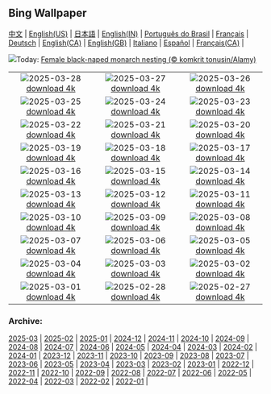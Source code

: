## Bing Wallpaper
[中文](README.md) |                     [English(US)](en-US.md) |                     [日本語](ja-JP.md) |                     [English(IN)](en-IN.md) |                     [Português do Brasil](pt-BR.md) |                     [Français](fr-FR.md) |                     [Deutsch](de-DE.md) |                     [English(CA)](en-CA.md) |                     [English(GB)](en-GB.md) |                     [Italiano](it-IT.md) |                     [Español](es-ES.md) |                     [Français(CA)](fr-CA.md) |                    

![](https://www.bing.com/th?id=OHR.NestingMonarch_EN-US2312410271_UHD.jpg&w=1000)Today: [Female black-naped monarch nesting (© komkrit tonusin/Alamy)](https://www.bing.com/th?id=OHR.NestingMonarch_EN-US2312410271_UHD.jpg)

|      |      |      |
| :----: | :----: | :----: |
|![](https://www.bing.com/th?id=OHR.OdeonAthens_EN-US2159327450_UHD.jpg&pid=hp&w=384&h=216&rs=1&c=4)2025-03-28 [download 4k](https://www.bing.com/th?id=OHR.OdeonAthens_EN-US2159327450_UHD.jpg)|![](https://www.bing.com/th?id=OHR.CrystalManatee_EN-US1724106178_UHD.jpg&pid=hp&w=384&h=216&rs=1&c=4)2025-03-27 [download 4k](https://www.bing.com/th?id=OHR.CrystalManatee_EN-US1724106178_UHD.jpg)|![](https://www.bing.com/th?id=OHR.HobbitHole_EN-US1602468401_UHD.jpg&pid=hp&w=384&h=216&rs=1&c=4)2025-03-26 [download 4k](https://www.bing.com/th?id=OHR.HobbitHole_EN-US1602468401_UHD.jpg)|
|![](https://www.bing.com/th?id=OHR.ElephantGrass_EN-US1398774650_UHD.jpg&pid=hp&w=384&h=216&rs=1&c=4)2025-03-25 [download 4k](https://www.bing.com/th?id=OHR.ElephantGrass_EN-US1398774650_UHD.jpg)|![](https://www.bing.com/th?id=OHR.NebraskaStorm_EN-US1163295363_UHD.jpg&pid=hp&w=384&h=216&rs=1&c=4)2025-03-24 [download 4k](https://www.bing.com/th?id=OHR.NebraskaStorm_EN-US1163295363_UHD.jpg)|![](https://www.bing.com/th?id=OHR.CenoteLilies_EN-US1076301699_UHD.jpg&pid=hp&w=384&h=216&rs=1&c=4)2025-03-23 [download 4k](https://www.bing.com/th?id=OHR.CenoteLilies_EN-US1076301699_UHD.jpg)|
|![](https://www.bing.com/th?id=OHR.DanumValley_EN-US1030783251_UHD.jpg&pid=hp&w=384&h=216&rs=1&c=4)2025-03-22 [download 4k](https://www.bing.com/th?id=OHR.DanumValley_EN-US1030783251_UHD.jpg)|![](https://www.bing.com/th?id=OHR.SpringDaffodils_EN-US9726346116_UHD.jpg&pid=hp&w=384&h=216&rs=1&c=4)2025-03-21 [download 4k](https://www.bing.com/th?id=OHR.SpringDaffodils_EN-US9726346116_UHD.jpg)|![](https://www.bing.com/th?id=OHR.BlackHeron_EN-US9662351796_UHD.jpg&pid=hp&w=384&h=216&rs=1&c=4)2025-03-20 [download 4k](https://www.bing.com/th?id=OHR.BlackHeron_EN-US9662351796_UHD.jpg)|
|![](https://www.bing.com/th?id=OHR.SedonaSpring_EN-US9611080272_UHD.jpg&pid=hp&w=384&h=216&rs=1&c=4)2025-03-19 [download 4k](https://www.bing.com/th?id=OHR.SedonaSpring_EN-US9611080272_UHD.jpg)|![](https://www.bing.com/th?id=OHR.BeckettBridge_EN-US9511078525_UHD.jpg&pid=hp&w=384&h=216&rs=1&c=4)2025-03-18 [download 4k](https://www.bing.com/th?id=OHR.BeckettBridge_EN-US9511078525_UHD.jpg)|![](https://www.bing.com/th?id=OHR.PandaSnow_EN-US9432739016_UHD.jpg&pid=hp&w=384&h=216&rs=1&c=4)2025-03-17 [download 4k](https://www.bing.com/th?id=OHR.PandaSnow_EN-US9432739016_UHD.jpg)|
|![](https://www.bing.com/th?id=OHR.ForumRomanum_EN-US9379132630_UHD.jpg&pid=hp&w=384&h=216&rs=1&c=4)2025-03-16 [download 4k](https://www.bing.com/th?id=OHR.ForumRomanum_EN-US9379132630_UHD.jpg)|![](https://www.bing.com/th?id=OHR.BasqueDolmen_EN-US9089569057_UHD.jpg&pid=hp&w=384&h=216&rs=1&c=4)2025-03-15 [download 4k](https://www.bing.com/th?id=OHR.BasqueDolmen_EN-US9089569057_UHD.jpg)|![](https://www.bing.com/th?id=OHR.HoliColors_EN-US9033637774_UHD.jpg&pid=hp&w=384&h=216&rs=1&c=4)2025-03-14 [download 4k](https://www.bing.com/th?id=OHR.HoliColors_EN-US9033637774_UHD.jpg)|
|![](https://www.bing.com/th?id=OHR.ChateauLoire_EN-US8827570825_UHD.jpg&pid=hp&w=384&h=216&rs=1&c=4)2025-03-13 [download 4k](https://www.bing.com/th?id=OHR.ChateauLoire_EN-US8827570825_UHD.jpg)|![](https://www.bing.com/th?id=OHR.NusaPenida_EN-US8722184767_UHD.jpg&pid=hp&w=384&h=216&rs=1&c=4)2025-03-12 [download 4k](https://www.bing.com/th?id=OHR.NusaPenida_EN-US8722184767_UHD.jpg)|![](https://www.bing.com/th?id=OHR.NappingLion_EN-US8441298325_UHD.jpg&pid=hp&w=384&h=216&rs=1&c=4)2025-03-11 [download 4k](https://www.bing.com/th?id=OHR.NappingLion_EN-US8441298325_UHD.jpg)|
|![](https://www.bing.com/th?id=OHR.ItalyClock_EN-US7397391355_UHD.jpg&pid=hp&w=384&h=216&rs=1&c=4)2025-03-10 [download 4k](https://www.bing.com/th?id=OHR.ItalyClock_EN-US7397391355_UHD.jpg)|![](https://www.bing.com/th?id=OHR.FearlessWomen_EN-US7338738180_UHD.jpg&pid=hp&w=384&h=216&rs=1&c=4)2025-03-09 [download 4k](https://www.bing.com/th?id=OHR.FearlessWomen_EN-US7338738180_UHD.jpg)|![](https://www.bing.com/th?id=OHR.PlumBlossom_EN-US7055526666_UHD.jpg&pid=hp&w=384&h=216&rs=1&c=4)2025-03-08 [download 4k](https://www.bing.com/th?id=OHR.PlumBlossom_EN-US7055526666_UHD.jpg)|
|![](https://www.bing.com/th?id=OHR.NevadaBigHorns_EN-US3434258986_UHD.jpg&pid=hp&w=384&h=216&rs=1&c=4)2025-03-07 [download 4k](https://www.bing.com/th?id=OHR.NevadaBigHorns_EN-US3434258986_UHD.jpg)|![](https://www.bing.com/th?id=OHR.SuratThani_EN-US3326265231_UHD.jpg&pid=hp&w=384&h=216&rs=1&c=4)2025-03-06 [download 4k](https://www.bing.com/th?id=OHR.SuratThani_EN-US3326265231_UHD.jpg)|![](https://www.bing.com/th?id=OHR.MardiGrasJackson_EN-US3277683692_UHD.jpg&pid=hp&w=384&h=216&rs=1&c=4)2025-03-05 [download 4k](https://www.bing.com/th?id=OHR.MardiGrasJackson_EN-US3277683692_UHD.jpg)|
|![](https://www.bing.com/th?id=OHR.HornbillPair_EN-US3168408482_UHD.jpg&pid=hp&w=384&h=216&rs=1&c=4)2025-03-04 [download 4k](https://www.bing.com/th?id=OHR.HornbillPair_EN-US3168408482_UHD.jpg)|![](https://www.bing.com/th?id=OHR.EucalyptusForest_EN-US3015819767_UHD.jpg&pid=hp&w=384&h=216&rs=1&c=4)2025-03-03 [download 4k](https://www.bing.com/th?id=OHR.EucalyptusForest_EN-US3015819767_UHD.jpg)|![](https://www.bing.com/th?id=OHR.SuffragetteCity_EN-US2883743791_UHD.jpg&pid=hp&w=384&h=216&rs=1&c=4)2025-03-02 [download 4k](https://www.bing.com/th?id=OHR.SuffragetteCity_EN-US2883743791_UHD.jpg)|
|![](https://www.bing.com/th?id=OHR.BhutanMonastery_EN-US2804780711_UHD.jpg&pid=hp&w=384&h=216&rs=1&c=4)2025-03-01 [download 4k](https://www.bing.com/th?id=OHR.BhutanMonastery_EN-US2804780711_UHD.jpg)|![](https://www.bing.com/th?id=OHR.PolarCub_EN-US2740470421_UHD.jpg&pid=hp&w=384&h=216&rs=1&c=4)2025-02-28 [download 4k](https://www.bing.com/th?id=OHR.PolarCub_EN-US2740470421_UHD.jpg)|![](https://www.bing.com/th?id=OHR.ArgyllStalker_EN-US2452683665_UHD.jpg&pid=hp&w=384&h=216&rs=1&c=4)2025-02-27 [download 4k](https://www.bing.com/th?id=OHR.ArgyllStalker_EN-US2452683665_UHD.jpg)|


### Archive:
[2025-03](archive/en-US/202503/README.md) | [2025-02](archive/en-US/202502/README.md) | [2025-01](archive/en-US/202501/README.md) | [2024-12](archive/en-US/202412/README.md) | [2024-11](archive/en-US/202411/README.md) | [2024-10](archive/en-US/202410/README.md) | [2024-09](archive/en-US/202409/README.md) | [2024-08](archive/en-US/202408/README.md) | [2024-07](archive/en-US/202407/README.md) | [2024-06](archive/en-US/202406/README.md) | [2024-05](archive/en-US/202405/README.md) | [2024-04](archive/en-US/202404/README.md) | [2024-03](archive/en-US/202403/README.md) | [2024-02](archive/en-US/202402/README.md) | [2024-01](archive/en-US/202401/README.md) | [2023-12](archive/en-US/202312/README.md) | [2023-11](archive/en-US/202311/README.md) | [2023-10](archive/en-US/202310/README.md) | [2023-09](archive/en-US/202309/README.md) | [2023-08](archive/en-US/202308/README.md) | [2023-07](archive/en-US/202307/README.md) | [2023-06](archive/en-US/202306/README.md) | [2023-05](archive/en-US/202305/README.md) | [2023-04](archive/en-US/202304/README.md) | [2023-03](archive/en-US/202303/README.md) | [2023-02](archive/en-US/202302/README.md) | [2023-01](archive/en-US/202301/README.md) | [2022-12](archive/en-US/202212/README.md) | [2022-11](archive/en-US/202211/README.md) | [2022-10](archive/en-US/202210/README.md) | [2022-09](archive/en-US/202209/README.md) | [2022-08](archive/en-US/202208/README.md) | [2022-07](archive/en-US/202207/README.md) | [2022-06](archive/en-US/202206/README.md) | [2022-05](archive/en-US/202205/README.md) | [2022-04](archive/en-US/202204/README.md) | [2022-03](archive/en-US/202203/README.md) | [2022-02](archive/en-US/202202/README.md) | [2022-01](archive/en-US/202201/README.md) | 